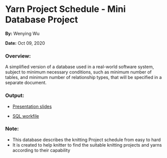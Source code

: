 # Yarn Project Schedule - Mini Database Project
**By:** Wenying Wu

**Date:** Oct 09, 2020

### Overview:
A simplified version of a database used in a real-world software system, subject to minimum necessary conditions, such as minimum number of tables, and minimum number of relationship types, that will be specified in a separate document.

### Output:

- [Presentation slides](https://github.com/Wenying-Wu/Yarn-Project-Schedule/blob/main/Yarn%20Project%20Schedule.pdf)

- [SQL workfile](https://github.com/Wenying-Wu/Yarn-Project-Schedule/blob/main/Yarn%20Project%20Schedule.txt)

### Note: 
- This database describes the knitting Project schedule from easy to hard 
- It is created to help knitter to find the suitable knitting projects and yarns according to their capability